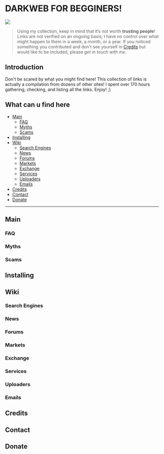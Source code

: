 # DARKWEB FOR BEGGINERS!
<img src="https://files.catbox.moe/ok8u3s.png">

> Using my collection, keep in mind that it’s not worth __trusting people__! Links are not verified on an ongoing basis; I have no control over what might happen to them in a week, a month, or a year. If you noticed something you contributed and don’t see yourself in [Credits](#credits) but would like to be included, please _get in touch with me_.

## Introduction

Don't be scared by what you might find here! This collection of links is actually a compilation from dozens of other sites! I spent over 170 hours gathering, checking, and listing all the links. Enjoy! ;)

## What can u find here

- [Main](#main)
  - [FAQ](#faq)
  - [Myths](#myths)
  - [Scams](#scams)
- [Installing](#installing)
- [Wiki](#wiki)
  - [Search Engines](#search-engines)
  - [News](#news)
  - [Forums](#forums)
  - [Markets](#markets)
  - [Exchange](#exchange)
  - [Services](#services)
  - [Uploaders](#uploaders)
  - [Emails](#emails)
- [Credits](#credits)
- [Contact](#contact)
- [Donate](#donate)

---

## Main
### FAQ
### Myths
### Scams
## Installing
## Wiki
### Search Engines
### News
### Forums
### Markets
### Exchange
### Services
### Uploaders
### Emails
## Credits
## Contact
## Donate

